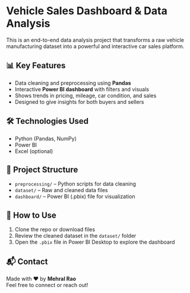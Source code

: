 # Vehicle Sales Dashboard & Data Analysis

This is an end-to-end data analysis project that transforms a raw vehicle manufacturing dataset into a powerful and interactive car sales platform.

## 📊 Key Features
- Data cleaning and preprocessing using **Pandas**
- Interactive **Power BI dashboard** with filters and visuals
- Shows trends in pricing, mileage, car condition, and sales
- Designed to give insights for both buyers and sellers

## 🛠️ Technologies Used
- Python (Pandas, NumPy)
- Power BI
- Excel (optional)

## 📁 Project Structure
- `preprocessing/` – Python scripts for data cleaning
- `dataset/` – Raw and cleaned data files
- `dashboard/` – Power BI (.pbix) file for visualization

## 🚀 How to Use
1. Clone the repo or download files
2. Review the cleaned dataset in the `dataset/` folder
3. Open the `.pbix` file in Power BI Desktop to explore the dashboard

## 📬 Contact
Made with ❤️ by **Mehral Rao**  
Feel free to connect or reach out!


